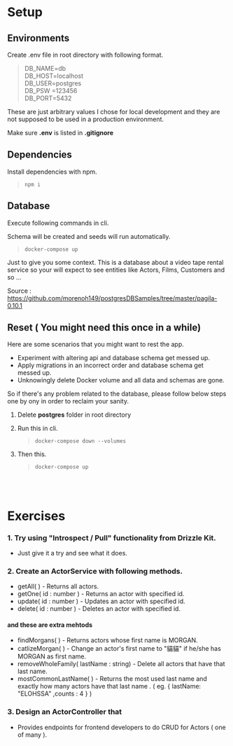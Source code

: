 # Setup

## Environments

Create .env file in root directory with following format.

> DB_NAME=db  
> DB_HOST=localhost  
> DB_USER=postgres  
> DB_PSW =123456  
> DB_PORT=5432

These are just arbitrary values I chose for local development and they are not supposed to be used in a production environment.

Make sure **.env** is listed in **.gitignore**

## Dependencies

Install dependencies with npm.

> `npm i`

## Database

Execute following commands in cli.

Schema will be created and seeds will run automatically.

> `docker-compose up`

Just to give you some context. This is a database about a video tape rental service so your will expect to see entities like Actors, Films, Customers and so ...

Source : https://github.com/morenoh149/postgresDBSamples/tree/master/pagila-0.10.1

## Reset ( You might need this once in a while)

Here are some scenarios that you might want to rest the app.

- Experiment with altering api and database schema get messed up.
- Apply migrations in an incorrect order and database schema get messed up.
- Unknowingly delete Docker volume and all data and schemas are gone.

So if there's any problem related to the database, please follow below steps one by ony in order to reclaim your sanity.

1. Delete **postgres** folder in root directory

2. Run this in cli.
   > `docker-compose down --volumes`
3. Then this.
   > `docker-compose up`

<br/>
<br/>

# Exercises

### 1. Try using "Introspect / Pull" functionality from Drizzle Kit.

- Just give it a try and see what it does.

### 2. Create an ActorService with following methods.

- getAll( ) - Returns all actors.
- getOne( id : number ) - Returns an actor with specified id.
- update( id : number ) - Updates an actor with specified id.
- delete( id : number ) - Deletes an actor with specified id.

#### and these are extra mehtods

- findMorgans( ) - Returns actors whose first name is MORGAN.
- catlizeMorgan( ) - Change an actor's first name to "貓貓" if he/she has MORGAN as first name.
- removeWholeFamily( lastName : string) - Delete all actors that have that last name.
- mostCommonLastName( ) - Returns the most used last name and exactly how many actors have that last name . ( eg. { lastName: "ELOHSSA" ,counts : 4 } )

### 3. Design an ActorController that

- Provides endpoints for frontend developers to do CRUD for Actors ( one of many ).
